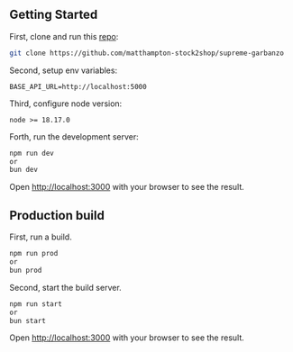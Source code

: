 ## Getting Started

First, clone and run this [repo](https://github.com/matthampton-stock2shop/supreme-garbanzo):

```bash
git clone https://github.com/matthampton-stock2shop/supreme-garbanzo
```

Second, setup env variables:

```dotenv
BASE_API_URL=http://localhost:5000
```

Third, configure node version:

```
node >= 18.17.0
```

Forth, run the development server:

```bash
npm run dev
or
bun dev
```

Open [http://localhost:3000](http://localhost:3000) with your browser to see the result.


## Production build
First, run a build.
```bash
npm run prod
or
bun prod
```

Second, start the build server.
```bash
npm run start
or
bun start
```
Open [http://localhost:3000](http://localhost:3000) with your browser to see the result.
